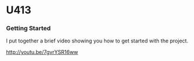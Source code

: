 U413
====

### Getting Started

I put together a brief video showing you how to get started with the project.

http://youtu.be/7gvrYSR16ww
